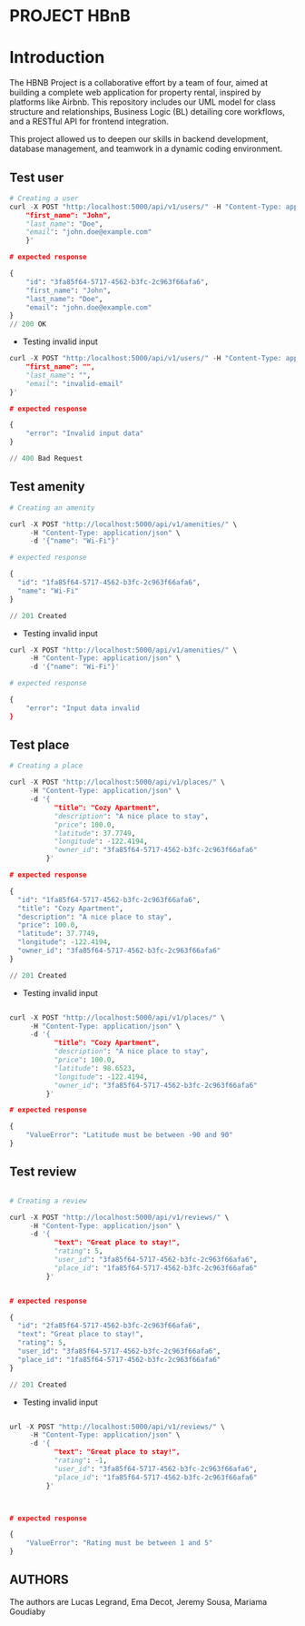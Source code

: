 # PROJECT HBnB

# Introduction

The HBNB Project is a collaborative effort by a team of four, aimed at building a complete web application for property rental, inspired by platforms like Airbnb. This repository includes our UML model for class structure and relationships, Business Logic (BL) detailing core workflows, and a RESTful API for frontend integration.

This project allowed us to deepen our skills in backend development, database management, and teamwork in a dynamic coding environment.


## Test user

```python
# Creating a user
curl -X POST "http:/localhost:5000/api/v1/users/" -H "Content-Type: application/json" -d '{
    "first_name": "John",
    "last_name": "Doe",
    "email": "john.doe@example.com"
    }'

# expected response

{
    "id": "3fa85f64-5717-4562-b3fc-2c963f66afa6",
    "first_name": "John",
    "last_name": "Doe",
    "email": "john.doe@example.com"
}
// 200 OK
```
- Testing invalid input

```python
curl -X POST "http:/localhost:5000/api/v1/users/" -H "Content-Type: application/json" -d '{
    "first_name": "",
    "last_name": "",
    "email": "invalid-email"
}'

# expected response

{
    "error": "Invalid input data"
}

// 400 Bad Request
```
## Test amenity

```python
# Creating an amenity

curl -X POST "http://localhost:5000/api/v1/amenities/" \
     -H "Content-Type: application/json" \
     -d '{"name": "Wi-Fi"}'

# expected response

{
  "id": "1fa85f64-5717-4562-b3fc-2c963f66afa6",
  "name": "Wi-Fi"
}

// 201 Created
```

- Testing invalid input

```python
curl -X POST "http://localhost:5000/api/v1/amenities/" \
     -H "Content-Type: application/json" \
     -d '{"name": "Wi-Fi"}'

# expected response

{
    "error": "Input data invalid
}

```


## Test place

```python
# Creating a place

curl -X POST "http://localhost:5000/api/v1/places/" \
     -H "Content-Type: application/json" \
     -d '{
           "title": "Cozy Apartment",
           "description": "A nice place to stay",
           "price": 100.0,
           "latitude": 37.7749,
           "longitude": -122.4194,
           "owner_id": "3fa85f64-5717-4562-b3fc-2c963f66afa6"
         }'

# expected response

{
  "id": "1fa85f64-5717-4562-b3fc-2c963f66afa6",
  "title": "Cozy Apartment",
  "description": "A nice place to stay",
  "price": 100.0,
  "latitude": 37.7749,
  "longitude": -122.4194,
  "owner_id": "3fa85f64-5717-4562-b3fc-2c963f66afa6"
}

// 201 Created
```

- Testing invalid input

```python

curl -X POST "http://localhost:5000/api/v1/places/" \
     -H "Content-Type: application/json" \
     -d '{
           "title": "Cozy Apartment",
           "description": "A nice place to stay",
           "price": 100.0,
           "latitude": 98.6523,
           "longitude": -122.4194,
           "owner_id": "3fa85f64-5717-4562-b3fc-2c963f66afa6"
         }'

# expected response

{
    "ValueError": "Latitude must be between -90 and 90"
}
```
## Test review

```python

# Creating a review

curl -X POST "http://localhost:5000/api/v1/reviews/" \
     -H "Content-Type: application/json" \
     -d '{
           "text": "Great place to stay!",
           "rating": 5,
           "user_id": "3fa85f64-5717-4562-b3fc-2c963f66afa6",
           "place_id": "1fa85f64-5717-4562-b3fc-2c963f66afa6"
         }'


# expected response

{
  "id": "2fa85f64-5717-4562-b3fc-2c963f66afa6",
  "text": "Great place to stay!",
  "rating": 5,
  "user_id": "3fa85f64-5717-4562-b3fc-2c963f66afa6",
  "place_id": "1fa85f64-5717-4562-b3fc-2c963f66afa6"
}

// 201 Created
```
- Testing invalid input

```python

url -X POST "http://localhost:5000/api/v1/reviews/" \
     -H "Content-Type: application/json" \
     -d '{
           "text": "Great place to stay!",
           "rating": -1,
           "user_id": "3fa85f64-5717-4562-b3fc-2c963f66afa6",
           "place_id": "1fa85f64-5717-4562-b3fc-2c963f66afa6"
         }'



# expected response

{
    "ValueError": "Rating must be between 1 and 5"
}
```
## AUTHORS

The authors are Lucas Legrand, Ema Decot, Jeremy Sousa, Mariama Goudiaby


[](https://giphy.com/embed/elrFAUtV7ZOH7TSPhF)
